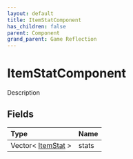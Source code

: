```yaml
---
layout: default
title: ItemStatComponent
has_children: false
parent: Component
grand_parent: Game Reflection
---
```

# ItemStatComponent
Description 

## Fields
| Type | Name |
|:-------------|:--------------|
| Vector< [ItemStat](/game-reflection/classes/item_stat.md) > | stats |
